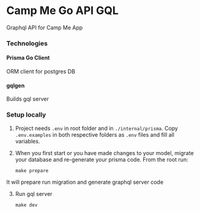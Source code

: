 # Camp Me Go API GQL
Graphql API for Camp Me App

### Technologies
#### Prisma Go Client
ORM client for postgres DB
#### gqlgen
Builds gql server

### Setup locally
1. Project needs `.env` in root folder and in `./internal/prisma`. Copy `.env.examples` in both respective folders as `.env` files and fill all variables.

2. When you first start or you have made changes to your model, migrate your database and re-generate your prisma code. From the root run:

    `make prepare`

It will prepare run migration and generate graphql server code

3. Run gql server

    `make dev`
